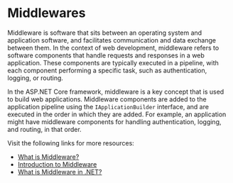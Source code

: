 # Middlewares

Middleware is software that sits between an operating system and application software, and facilitates communication and data exchange between them. In the context of web development, middleware refers to software components that handle requests and responses in a web application. These components are typically executed in a pipeline, with each component performing a specific task, such as authentication, logging, or routing.

In the ASP.NET Core framework, middleware is a key concept that is used to build web applications. Middleware components are added to the application pipeline using the `IApplicationBuilder` interface, and are executed in the order in which they are added. For example, an application might have middleware components for handling authentication, logging, and routing, in that order.

Visit the following links for more resources:

- [What is Middleware?](https://www.redhat.com/en/topics/middleware/what-is-middleware)
- [Introduction to Middleware](https://www.techtarget.com/searchapparchitecture/definition/middleware)
- [What is Middleware in .NET?](https://www.talend.com/resources/what-is-middleware/)